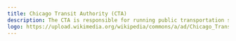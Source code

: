 ```yaml
---
title: Chicago Transit Authority (CTA)
description: The CTA is responsible for running public transportation services in the City of Chicago
logo: https://upload.wikimedia.org/wikipedia/commons/a/ad/Chicago_Transit_Authority_Logo.svg
---
```

